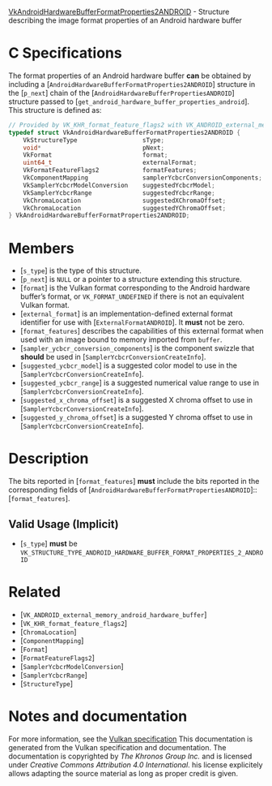 [VkAndroidHardwareBufferFormatProperties2ANDROID](https://www.khronos.org/registry/vulkan/specs/1.3-extensions/man/html/VkAndroidHardwareBufferFormatProperties2ANDROID.html) - Structure describing the image format properties of an Android hardware buffer

# C Specifications
The format properties of an Android hardware buffer  **can**  be obtained by
including a [`AndroidHardwareBufferFormatProperties2ANDROID`] structure
in the [`p_next`] chain of the
[`AndroidHardwareBufferPropertiesANDROID`] structure passed to
[`get_android_hardware_buffer_properties_android`].
This structure is defined as:
```c
// Provided by VK_KHR_format_feature_flags2 with VK_ANDROID_external_memory_android_hardware_buffer
typedef struct VkAndroidHardwareBufferFormatProperties2ANDROID {
    VkStructureType                  sType;
    void*                            pNext;
    VkFormat                         format;
    uint64_t                         externalFormat;
    VkFormatFeatureFlags2            formatFeatures;
    VkComponentMapping               samplerYcbcrConversionComponents;
    VkSamplerYcbcrModelConversion    suggestedYcbcrModel;
    VkSamplerYcbcrRange              suggestedYcbcrRange;
    VkChromaLocation                 suggestedXChromaOffset;
    VkChromaLocation                 suggestedYChromaOffset;
} VkAndroidHardwareBufferFormatProperties2ANDROID;
```

# Members
- [`s_type`] is the type of this structure.
- [`p_next`] is `NULL` or a pointer to a structure extending this structure.
- [`format`] is the Vulkan format corresponding to the Android hardware buffer’s format, or `VK_FORMAT_UNDEFINED` if there is not an equivalent Vulkan format.
- [`external_format`] is an implementation-defined external format identifier for use with [`ExternalFormatANDROID`]. It  **must**  not be zero.
- [`format_features`] describes the capabilities of this external format when used with an image bound to memory imported from `buffer`.
- [`sampler_ycbcr_conversion_components`] is the component swizzle that  **should**  be used in [`SamplerYcbcrConversionCreateInfo`].
- [`suggested_ycbcr_model`] is a suggested color model to use in the [`SamplerYcbcrConversionCreateInfo`].
- [`suggested_ycbcr_range`] is a suggested numerical value range to use in [`SamplerYcbcrConversionCreateInfo`].
- [`suggested_x_chroma_offset`] is a suggested X chroma offset to use in [`SamplerYcbcrConversionCreateInfo`].
- [`suggested_y_chroma_offset`] is a suggested Y chroma offset to use in [`SamplerYcbcrConversionCreateInfo`].

# Description
The bits reported in [`format_features`] **must**  include the bits reported in
the corresponding fields of
[`AndroidHardwareBufferFormatPropertiesANDROID`]::[`format_features`].
## Valid Usage (Implicit)
-  [`s_type`] **must**  be `VK_STRUCTURE_TYPE_ANDROID_HARDWARE_BUFFER_FORMAT_PROPERTIES_2_ANDROID`

# Related
- [`VK_ANDROID_external_memory_android_hardware_buffer`]
- [`VK_KHR_format_feature_flags2`]
- [`ChromaLocation`]
- [`ComponentMapping`]
- [`Format`]
- [`FormatFeatureFlags2`]
- [`SamplerYcbcrModelConversion`]
- [`SamplerYcbcrRange`]
- [`StructureType`]

# Notes and documentation
For more information, see the [Vulkan specification](https://www.khronos.org/registry/vulkan/specs/1.3-extensions/html/vkspec.html)
This documentation is generated from the Vulkan specification and documentation.
The documentation is copyrighted by *The Khronos Group Inc.* and is licensed under *Creative Commons Attribution 4.0 International*.
his license explicitely allows adapting the source material as long as proper credit is given.
        